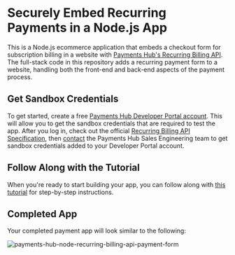 # Securely Embed Recurring Payments in a Node.js App

This is a Node.js ecommerce application that embeds a checkout form for subscription billing in a website with [Payments Hub's Recurring Billing API](https://developer.paymentshub.com/products/card-not-present/recurring-billing-api). The full-stack code in this repository adds a recurring payment form to a website, handling both the front-end and back-end aspects of the payment process.

## Get Sandbox Credentials

To get started, create a free [Payments Hub Developer Portal account](https://developer.paymentshub.com/auth/signup). This will allow you to get the sandbox credentials that are required to test the app. After you log in, check out the official [Recurring Billing API Specification](https://developer.paymentshub.com/products/card-not-present/recurring-billing-api/recurring-billing/production/createandmanagesubscriptions), then [contact](https://developer.paymentshub.com/contact) the Payments Hub Sales Engineering team to get sandbox credentials added to your Developer Portal account.

## Follow Along with the Tutorial

When you're ready to start building your app, you can follow along with [this tutorial](
https://developer.paymentshub.com/blog/tutorial-nodejs-recurring-billing-api) for step-by-step instructions.

## Completed App

Your completed payment app will look similar to the following:

![payments-hub-node-recurring-billing-api-payment-form](https://github.com/PaymentsHubDevelopers/PaymentsHub-Node-Recurring-Billing-API/assets/136620102/0cdf0e5b-ab23-4edb-b071-10cd1e4547d2)
